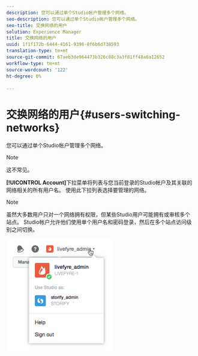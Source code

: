 ```yaml
---
description: 您可以通过单个Studio帐户管理多个网络。
seo-description: 您可以通过单个Studio帐户管理多个网络。
seo-title: 交换网络的用户
solution: Experience Manager
title: 交换网络的用户
uuid: 1f1f172b-6444-4161-9396-8f6b6d738593
translation-type: tm+mt
source-git-commit: 67aeb3de964473b326c88c3a3f81ff48a6a12652
workflow-type: tm+mt
source-wordcount: '122'
ht-degree: 0%

---
```



# 交换网络的用户{#users-switching-networks}

您可以通过单个Studio帐户管理多个网络。

>[!NOTE]
>
>这不常见。

**[!UICONTROL Account]**&#x200B;下拉菜单将列表与您当前登录的Studio帐户及其关联的网络相关的所有用户名。 使用此下拉列表选择要管理的网络。

>[!NOTE]
>
>虽然大多数用户只对一个网络拥有权限，但某些Studio用户可能拥有或审核多个站点。 Studio帐户允许他们使用单个用户名和密码登录，然后在多个站点访问级别之间切换。

![](assets/UsersChangeAccount-285x300.png)

